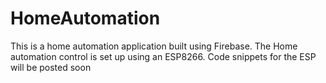 # HomeAutomation
This is a home automation application built using Firebase. The Home automation control is set up using an ESP8266. Code snippets for the ESP will be posted soon
